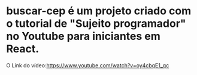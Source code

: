 # buscar-cep é um projeto criado com o tutorial de "Sujeito programador" no Youtube para iniciantes em React. 

O Link do vídeo:https://www.youtube.com/watch?v=oy4cbqE1_qc
